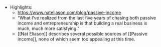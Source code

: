 - Highlights:
    - https://www.nateliason.com/blog/passive-income
    - “What I’ve realized from the last five years of chasing both passive income and entrepreneurship is that building a real business is much, much more satisfying.”
    - [[Nat Eliason]] describes several possible sources of [[Passive income]], none of which seem too appealing at this time. 
